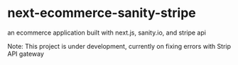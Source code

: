 # next-ecommerce-sanity-stripe
an ecommerce application built with next.js, sanity.io, and stripe api

Note: This project is under development, currently on fixing errors with Strip API gateway

